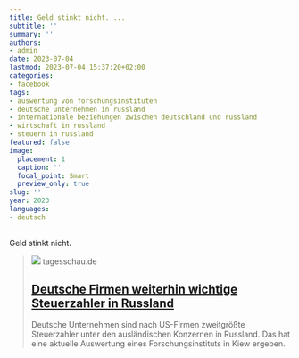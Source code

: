 ```yaml
---
title: Geld stinkt nicht. ...
subtitle: ''
summary: ''
authors:
- admin
date: 2023-07-04
lastmod: 2023-07-04 15:37:20+02:00
categories:
- facebook
tags:
- auswertung von forschungsinstituten
- deutsche unternehmen in russland
- internationale beziehungen zwischen deutschland und russland
- wirtschaft in russland
- steuern in russland
featured: false
image:
  placement: 1
  caption: ''
  focal_point: Smart
  preview_only: true
slug: ''
year: 2023
languages:
- deutsch
---
```


Geld stinkt nicht.
> [![](https://images.tagesschau.de/image/f2e7d121-cb00-44f7-8e77-e7768b9fab38/AAABiPaPEc8/AAABibBxqrQ/16x9-1280/moskau-roter-platz-104.jpg)](https://www.tagesschau.de/wirtschaft/unternehmen/deutsche-unternehmen-russland-steuern-100.html)
> tagesschau.de
> ## [Deutsche Firmen weiterhin wichtige Steuerzahler in Russland](https://www.tagesschau.de/wirtschaft/unternehmen/deutsche-unternehmen-russland-steuern-100.html)
>
>Deutsche Unternehmen sind nach US-Firmen zweitgrößte Steuerzahler unter den ausländischen Konzernen in Russland. Das hat eine aktuelle Auswertung eines Forschungsinstituts in Kiew ergeben.